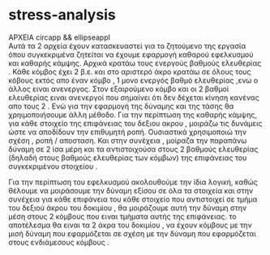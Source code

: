 # stress-analysis
ΑΡΧΕΙΑ  circapp && ellipseappl  
Αυτά τα 2 αρχεία έχουν κατασκευαστεί για το ζητούμενο της εργασία όπου συγκεκριμένα ζητείται να έχουμε εφαρμογή καθαρού εφελκυσμού και καθαρής κάμψης.
Αρχικά κρατάω τους ενεργούς βαθμούς ελευθερίας . Κάθε κόμβος έχει 2 β.ε. και στο αριστερό άκρο κρατάω σε όλους τους κόβους εκτός απο έναν κόμβο , 1 μονο ενεργός βαθμό ελευθερίας ,ενω ο άλλος ειναι ανενεργος. Στον εξαιρούμενο κόμβο και οι 2 βαθμοί ελευθερίας ειναι ανενεργοί που σημαίνει ότι δεν δέχεται κίνηση κανένας απο τους 2 . 
Ενώ για την εφαρμογή της δύναμης και της τάσης θα χρηιμοποιήσουμε άλλη μέθοδο.
Για την περίπτωση της καθαρής  κάμψης, για κάθε στοιχείο της επιφάνειας του δεξιου ακρου , μοιράζω τις δυνάμεις ώστε να αποδίδουν την επιθυμητή ροπή. Ουσιαστικά χρησιμοποιώ την σχέση , ροπή / αποσταση. Και στην συνέχεια , μοίραζα την παραπάνω δύναμη σε 2 ίσα μέρη και τα αντιστοιχούσα στους 2 βαθμούς ελευθερίας (δηλαδή στους βαθμούς ελευθερίας των κόμβων) της επιφάνειας του συγκεκριμένου στοιχείου .





Για την περίπτωση του εφελκυσμού ακολουθούμε την ίδια λογική, καθώς θέλουμε  να μοιράσουμε την δύναμη εξίσου σε όλα τα στοιχεία και στην συνέχεια για κάθε επιφάνεια του κάθε στοιχείο που αντιστοιχεί σε τμήμα του δεξιού άκρου του δοκιμίου , θα μοιράζουμε αυτή την δύναμη στην μέση στους 2 κόμβους που ειναι τμήματα αυτής της επιφάνειας. το αποτέλεσμα θα ειναι τα 2 άκρα του δοκιμίου , να έχουν κόμβους με την μισή δύναμη που εφαρμόζεται σε σχέση με την δύναμη που εφαρμόζεται στους ενδιάμεσους κόμβους .

